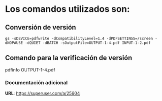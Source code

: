 # Los comandos utilizados son:
## Conversión de versión
`gs -sDEVICE=pdfwrite -dCompatibilityLevel=1.4 -dPDFSETTINGS=/screen -dNOPAUSE -dQUIET -dBATCH -sOutputFile=OUTPUT-1-4.pdf INPUT-1-2.pdf`

## Comando para la verificación de versión
pdfinfo OUTPUT-1-4.pdf

### Documentación adicional
**URL**: https://superuser.com/a/25604